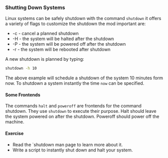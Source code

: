 ### Shutting Down Systems

Linux systems can be safely shutdown with the command `shutdown` it offers a variety of flags to customize the shutdown the mod important are:

- -c - cancel a planned shutdown
- -H - the system will be halted after the shutdown
- -P - the system will be powered off after the shutdown
- -r - the system will be rebooted after shutdown

A new shutdown is planned by typing: 

~~~~ bash
shutdown -h 10
~~~~

The above example will schedule a shutdown of the system 10 minutes form now.
To shutdown a system instantly the time `now` can be specified.

#### Some Frontends
The commands `halt` and `poweroff` are frontends for the command shutdown. They use `shutdown` to execute their purpose.
Halt should leave the system powered on after the shutdown. Poweroff should power off the machine.

#### Exercise 
- Read the `shutdown man page to learn more about it.
- Write a script to instantly shut down and halt your system.
